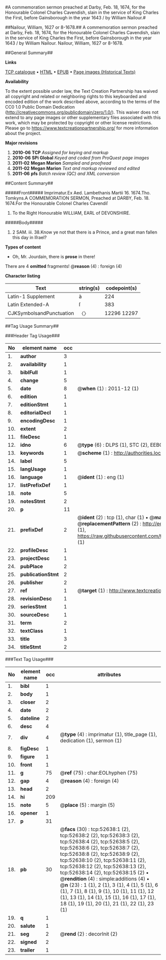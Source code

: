 #A commemoration sermon preached at Darby, Feb. 18, 1674, for the Honourable Colonel Charles Cavendish, slain in the service of King Charles the First, before Gainsborough in the year 1643 / by William Nailour.#

##Nailour, William, 1627 or 8-1678.##
A commemoration sermon preached at Darby, Feb. 18, 1674, for the Honourable Colonel Charles Cavendish, slain in the service of King Charles the First, before Gainsborough in the year 1643 / by William Nailour.
Nailour, William, 1627 or 8-1678.

##General Summary##

**Links**

[TCP catalogue](http://www.ota.ox.ac.uk/tcp/)  • 
[HTML](http://tei.it.ox.ac.uk/tcp/Texts-HTML/free/A53/A53043.html)  • 
[EPUB](http://tei.it.ox.ac.uk/tcp/Texts-EPUB/free/A53/A53043.epub) • 
[Page images (Historical Texts)](https://historicaltexts.jisc.ac.uk/eebo-12025049e)

**Availability**

To the extent possible under law, the Text Creation Partnership has waived all copyright and related or neighboring rights to this keyboarded and encoded edition of the work described above, according to the terms of the CC0 1.0 Public Domain Dedication (http://creativecommons.org/publicdomain/zero/1.0/). This waiver does not extend to any page images or other supplementary files associated with this work, which may be protected by copyright or other license restrictions. Please go to https://www.textcreationpartnership.org/ for more information about the project.

**Major revisions**

1. __2010-06__ __TCP__ *Assigned for keying and markup*
1. __2010-06__ __SPi Global__ *Keyed and coded from ProQuest page images*
1. __2011-02__ __Megan Marion__ *Sampled and proofread*
1. __2011-02__ __Megan Marion__ *Text and markup reviewed and edited*
1. __2011-06__ __pfs__ *Batch review (QC) and XML conversion*

##Content Summary##

#####Front#####
Imprimatur.Ex Aed. Lambethanis Martii 16. 1674.Tho. Tomkyns.A COMMEMORATION SERMON, Preached at DARBY, Feb. 18. 1674.For the Honourable Colonel Charles Cavendiſ
1. To the Right Honourable WILLIAM, EARL of DEVONSHIRE.

#####Body#####

1. 2 SAM. iii. 38.Know ye not that there is a Prince, and a great man fallen this day in Iſrael?

**Types of content**

  * Oh, Mr. Jourdain, there is **prose** in there!

There are 4 **omitted** fragments! 
 @__reason__ (4) : foreign (4)

**Character listing**


|Text|string(s)|codepoint(s)|
|---|---|---|
|Latin-1 Supplement|à|224|
|Latin Extended-A|ſ|383|
|CJKSymbolsandPunctuation|〈〉|12296 12297|

##Tag Usage Summary##

###Header Tag Usage###

|No|element name|occ|attributes|
|---|---|---|---|
|1.|__author__|3||
|2.|__availability__|1||
|3.|__biblFull__|1||
|4.|__change__|5||
|5.|__date__|8| @__when__ (1) : 2011-12 (1)|
|6.|__edition__|1||
|7.|__editionStmt__|1||
|8.|__editorialDecl__|1||
|9.|__encodingDesc__|1||
|10.|__extent__|2||
|11.|__fileDesc__|1||
|12.|__idno__|6| @__type__ (6) : DLPS (1), STC (2), EEBO-CITATION (1), OCLC (1), VID (1)|
|13.|__keywords__|1| @__scheme__ (1) : http://authorities.loc.gov/ (1)|
|14.|__label__|5||
|15.|__langUsage__|1||
|16.|__language__|1| @__ident__ (1) : eng (1)|
|17.|__listPrefixDef__|1||
|18.|__note__|5||
|19.|__notesStmt__|2||
|20.|__p__|11||
|21.|__prefixDef__|2| @__ident__ (2) : tcp (1), char (1)  •  @__matchPattern__ (2) : ([0-9\-]+):([0-9IVX]+) (1), (.+) (1)  •  @__replacementPattern__ (2) : http://eebo.chadwyck.com/downloadtiff?vid=$1&page=$2 (1), https://raw.githubusercontent.com/textcreationpartnership/Texts/master/tcpchars.xml#$1 (1)|
|22.|__profileDesc__|1||
|23.|__projectDesc__|1||
|24.|__pubPlace__|2||
|25.|__publicationStmt__|2||
|26.|__publisher__|2||
|27.|__ref__|1| @__target__ (1) : http://www.textcreationpartnership.org/docs/. (1)|
|28.|__revisionDesc__|1||
|29.|__seriesStmt__|1||
|30.|__sourceDesc__|1||
|31.|__term__|2||
|32.|__textClass__|1||
|33.|__title__|3||
|34.|__titleStmt__|2||


###Text Tag Usage###

|No|element name|occ|attributes|
|---|---|---|---|
|1.|__bibl__|1||
|2.|__body__|1||
|3.|__closer__|2||
|4.|__date__|2||
|5.|__dateline__|2||
|6.|__desc__|4||
|7.|__div__|4| @__type__ (4) : imprimatur (1), title_page (1), dedication (1), sermon (1)|
|8.|__figDesc__|1||
|9.|__figure__|1||
|10.|__front__|1||
|11.|__g__|75| @__ref__ (75) : char:EOLhyphen (75)|
|12.|__gap__|4| @__reason__ (4) : foreign (4)|
|13.|__head__|2||
|14.|__hi__|209||
|15.|__note__|5| @__place__ (5) : margin (5)|
|16.|__opener__|1||
|17.|__p__|31||
|18.|__pb__|30| @__facs__ (30) : tcp:52638:1 (2), tcp:52638:2 (2), tcp:52638:3 (2), tcp:52638:4 (2), tcp:52638:5 (2), tcp:52638:6 (2), tcp:52638:7 (2), tcp:52638:8 (2), tcp:52638:9 (2), tcp:52638:10 (2), tcp:52638:11 (2), tcp:52638:12 (2), tcp:52638:13 (2), tcp:52638:14 (2), tcp:52638:15 (2)  •  @__rendition__ (4) : simple:additions (4)  •  @__n__ (23) : 1 (1), 2 (1), 3 (1), 4 (1), 5 (1), 6 (1), 7 (1), 8 (1), 9 (1), 10 (1), 11 (1), 12 (1), 13 (1), 14 (1), 15 (1), 16 (1), 17 (1), 18 (1), 19 (1), 20 (1), 21 (1), 22 (1), 23 (1)|
|19.|__q__|1||
|20.|__salute__|1||
|21.|__seg__|2| @__rend__ (2) : decorInit (2)|
|22.|__signed__|2||
|23.|__trailer__|1||
